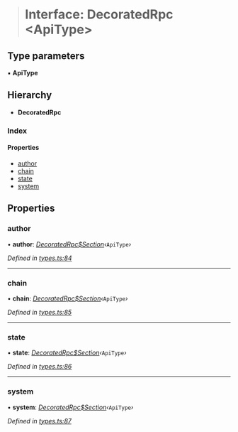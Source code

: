 > # Interface: DecoratedRpc <**ApiType**>

## Type parameters

▪ **ApiType**

## Hierarchy

* **DecoratedRpc**

### Index

#### Properties

* [author](_types_.decoratedrpc.md#author)
* [chain](_types_.decoratedrpc.md#chain)
* [state](_types_.decoratedrpc.md#state)
* [system](_types_.decoratedrpc.md#system)

## Properties

###  author

• **author**: *[DecoratedRpc$Section](_types_.decoratedrpc_section.md)‹*`ApiType`*›*

*Defined in [types.ts:84](https://github.com/polkadot-js/api/blob/e7eeeae/packages/api/src/types.ts#L84)*

___

###  chain

• **chain**: *[DecoratedRpc$Section](_types_.decoratedrpc_section.md)‹*`ApiType`*›*

*Defined in [types.ts:85](https://github.com/polkadot-js/api/blob/e7eeeae/packages/api/src/types.ts#L85)*

___

###  state

• **state**: *[DecoratedRpc$Section](_types_.decoratedrpc_section.md)‹*`ApiType`*›*

*Defined in [types.ts:86](https://github.com/polkadot-js/api/blob/e7eeeae/packages/api/src/types.ts#L86)*

___

###  system

• **system**: *[DecoratedRpc$Section](_types_.decoratedrpc_section.md)‹*`ApiType`*›*

*Defined in [types.ts:87](https://github.com/polkadot-js/api/blob/e7eeeae/packages/api/src/types.ts#L87)*